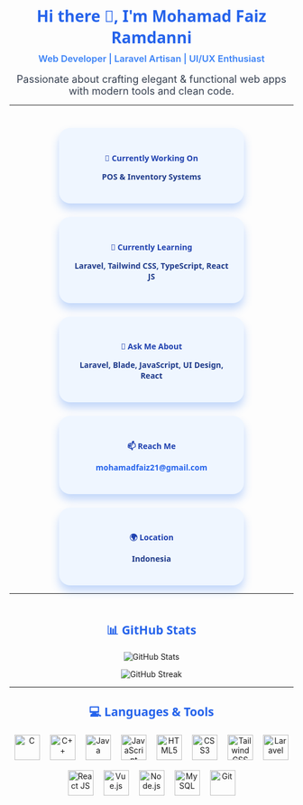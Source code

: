 <h1 align="center" style="font-family: 'Segoe UI', Tahoma, Geneva, Verdana, sans-serif; font-weight: 900; color: #2563eb;">
  Hi there 👋, I'm Mohamad Faiz Ramdanni
</h1>

<h3 align="center" style="color: #3b82f6; font-weight: 600; margin-top: -10px;">
  Web Developer | Laravel Artisan | UI/UX Enthusiast
</h3>

<p align="center" style="max-width: 600px; margin: auto; font-size: 18px; color: #374151;">
  Passionate about crafting elegant & functional web apps with modern tools and clean code.
</p>

---

<div align="center" style="display: flex; flex-wrap: wrap; justify-content: center; gap: 24px; margin-top: 40px;">

  <div style="background: #eff6ff; border-radius: 20px; box-shadow: 0 10px 15px rgba(59, 130, 246, 0.3); padding: 24px; width: 280px; font-family: 'Segoe UI', Tahoma, Geneva, Verdana, sans-serif;">
    <h4 style="color: #1e40af; margin-bottom: 8px;">🔭 Currently Working On</h4>
    <p style="font-weight: 600; color: #1e3a8a;">POS & Inventory Systems</p>
  </div>

  <div style="background: #eff6ff; border-radius: 20px; box-shadow: 0 10px 15px rgba(59, 130, 246, 0.3); padding: 24px; width: 280px; font-family: 'Segoe UI', Tahoma, Geneva, Verdana, sans-serif;">
    <h4 style="color: #1e40af; margin-bottom: 8px;">🌱 Currently Learning</h4>
    <p style="font-weight: 600; color: #1e3a8a;">Laravel, Tailwind CSS, TypeScript, React JS</p>
  </div>

  <div style="background: #eff6ff; border-radius: 20px; box-shadow: 0 10px 15px rgba(59, 130, 246, 0.3); padding: 24px; width: 280px; font-family: 'Segoe UI', Tahoma, Geneva, Verdana, sans-serif;">
    <h4 style="color: #1e40af; margin-bottom: 8px;">💬 Ask Me About</h4>
    <p style="font-weight: 600; color: #1e3a8a;">Laravel, Blade, JavaScript, UI Design, React</p>
  </div>

  <div style="background: #eff6ff; border-radius: 20px; box-shadow: 0 10px 15px rgba(59, 130, 246, 0.3); padding: 24px; width: 280px; font-family: 'Segoe UI', Tahoma, Geneva, Verdana, sans-serif;">
    <h4 style="color: #1e40af; margin-bottom: 8px;">📫 Reach Me</h4>
    <p><a href="mailto:mohamadfaiz21@gmail.com" style="color:#2563eb; font-weight: 700; text-decoration: none;">mohamadfaiz21@gmail.com</a></p>
  </div>

  <div style="background: #eff6ff; border-radius: 20px; box-shadow: 0 10px 15px rgba(59, 130, 246, 0.3); padding: 24px; width: 280px; font-family: 'Segoe UI', Tahoma, Geneva, Verdana, sans-serif;">
    <h4 style="color: #1e40af; margin-bottom: 8px;">🌍 Location</h4>
    <p style="font-weight: 600; color: #1e3a8a;">Indonesia</p>
  </div>

</div>

---

<h2 align="center" style="color: #2563eb; margin-top: 50px; font-family: 'Segoe UI', Tahoma, Geneva, Verdana, sans-serif;">
  📊 GitHub Stats
</h2>

<p align="center">
  <img src="https://github-readme-stats.vercel.app/api?username=FaizRMD&show_icons=true&theme=blueberry&count_private=true" alt="GitHub Stats" />
</p>
<p align="center">
  <img src="https://github-readme-streak-stats.herokuapp.com/?user=FaizRMD&theme=blueberry&hide_border=true" alt="GitHub Streak" />
</p>

---

<h2 align="center" style="color: #2563eb; font-family: 'Segoe UI', Tahoma, Geneva, Verdana, sans-serif;">
  💻 Languages & Tools
</h2>

<p align="center" style="display: flex; justify-content: center; flex-wrap: wrap; gap: 18px; max-width: 700px; margin: 20px auto 40px;">
  <img src="https://cdn.jsdelivr.net/gh/devicons/devicon/icons/c/c-original.svg" width="45" title="C" alt="C"/>
  <img src="https://cdn.jsdelivr.net/gh/devicons/devicon/icons/cplusplus/cplusplus-original.svg" width="45" title="C++" alt="C++"/>
  <img src="https://cdn.jsdelivr.net/gh/devicons/devicon/icons/java/java-original.svg" width="45" title="Java" alt="Java"/>
  <img src="https://cdn.jsdelivr.net/gh/devicons/devicon/icons/javascript/javascript-original.svg" width="45" title="JavaScript" alt="JavaScript"/>
  <img src="https://cdn.jsdelivr.net/gh/devicons/devicon/icons/html5/html5-original.svg" width="45" title="HTML5" alt="HTML5"/>
  <img src="https://cdn.jsdelivr.net/gh/devicons/devicon/icons/css3/css3-original.svg" width="45" title="CSS3" alt="CSS3"/>
  <img src="https://cdn.jsdelivr.net/gh/devicons/devicon/icons/tailwindcss/tailwindcss-original.svg" width="45" title="Tailwind CSS" alt="Tailwind CSS"/>
  <img src="https://cdn.jsdelivr.net/gh/devicons/devicon/icons/laravel/laravel-original.svg" width="45" title="Laravel" alt="Laravel"/>
  <img src="https://cdn.jsdelivr.net/gh/devicons/devicon/icons/react/react-original.svg" width="45" title="React JS" alt="React JS"/>
  <img src="https://cdn.jsdelivr.net/gh/devicons/devicon/icons/vuejs/vuejs-original.svg" width="45" title="Vue.js" alt="Vue.js"/>
  <img src="https://cdn.jsdelivr.net/gh/devicons/devicon/icons/nodejs/nodejs-original.svg" width="45" title="Node.js" alt="Node.js"/>
  <img src="https://cdn.jsdelivr.net/gh/devicons/devicon/icons/mysql/mysql-original.svg" width="45" title="MySQL" alt="MySQL"/>
  <img src="https://cdn.jsdelivr.net/gh/devicons/devicon/icons/git/git-original.svg" width="45" title="Git" alt="Git"/>
</p>
